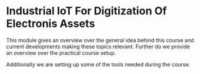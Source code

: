 # Industrial IoT For Digitization Of Electronis Assets

This module gives an overview over the general idea behind this course and current developments making these topics relevant. Further do we provide an overview over the practical course setup.

Additionally we are setting up some of the tools needed during the course.
